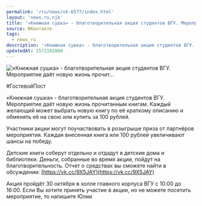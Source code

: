 ```yaml
---
permalink: '/ru/news/vk-6577/index.html'
layout: 'news.ru.njk'
title: '«Книжная сушка» - благотворительная акция студентов ВГУ. Мероприятие даёт новую жизнь прочит'
source: ВКонтакте
tags:
  - news_ru
description: '«Книжная сушка» - благотворительная акция студентов ВГУ. Мероприятие даёт новую жизнь прочит…'
updatedAt: 1572192060
---
```

![«Книжная сушка» - благотворительная акция студентов ВГУ. Мероприятие даёт новую жизнь прочит…](https://sun9-55.userapi.com/impf/c855136/v855136088/142469/NpFi4DIzB_U.jpg?size=1280x720&quality=96&proxy=1&sign=b156f7a0e76800030b0bac735deba8c2&c_uniq_tag=RyO34HzfEIu80IhC7Pi22ExzbySriNGj1Ce6c-ex9Wc&type=album)

#ГостевойПост

«Книжная сушка» - благотворительная акция студентов ВГУ. Мероприятие даёт новую жизнь прочитанным книгам. Каждый желающий может выбрать новую книгу по её краткому описанию и обменять её на свою или купить за 100 рублей.

Участники акции могут поучаствовать в розыгрыше приза от партнёров мероприятия. Каждая внесенная книга или 100 рублей увеличивают шансы на победу.

Детские книги соберут отдельно и отдадут в детские дома и библиотеки.
Деньги, собранные во время акции, пойдут на благотворительность. Отчет о средствах вы сможете найти в обсуждении: [https://vk.cc/9X5JAY](https://vk.cc/9X5JAY)

Акция пройдёт 30 октября в холле главного корпуса ВГУ с 10:00 до 16:00. Если Вы хотите принять участие в акции, но не можете посетить мероприятие, то напишите Юлии

